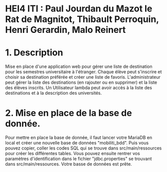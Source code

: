 # HEI4 ITI : Paul Jourdan du Mazot le Rat de Magnitot, Thibault Perroquin, Henri Gerardin, Malo Reinert

# 1. Description
Mise en place d'une application web pour gérer une liste de destination pour les semestres universitaire à l'étranger. Chaque élève peut s'inscrire et choisir sa destination préférée et créer une liste de favoris. L'administrateur peut gérer la liste des destinations (en rajouter ou en supprimer) et la liste des élèves inscrits. Un Utilisateur lambda peut avoir accès à la liste des destinations et à la description des universités.

# 2. Mise en place de la base de donnée.

Pour mettre en place la base de donnée, il faut lancer votre MariaDB en local et créer une nouvelle base de données "mobiliti_bdd".
Puis vous pouvez copier, coller les codes SQL qui se trouve dans src/main/ressources pour créer les différentes tables. 
Vous pouvez ensuite rentrer vos paramètres d'identification dans le fichier "jdbc.properties" se trouvant dans src/main/ressources.
Votre basse de données est prête.
